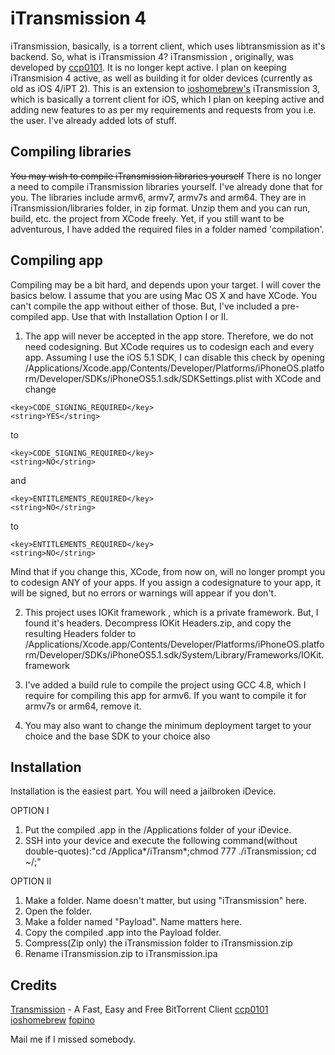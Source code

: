 iTransmission 4
==========
iTransmission, basically, is a torrent client, which uses libtransmission as it's backend.
So, what is iTransmission 4? iTransmission , originally, was developed by [ccp0101](https://github.com/ccp0101). It is no longer kept active. I plan on keeping iTransmision 4 active, as well as building it for older devices (currently as old as iOS 4/iPT 2).
This is an extension to [ioshomebrew's](https://github.com/ioshomebrew) iTransmission 3, which is basically a torrent client for iOS, which I plan on keeping active and adding new features to as per my requirements and requests from you i.e. the user.
I've already added lots of stuff.

Compiling libraries
-----
~~You may wish to compile iTransmission libraries yourself~~
There is no longer a need to compile iTransmission libraries yourself. I've already done that for you. The libraries include armv6, armv7, armv7s and arm64. They are in iTransmission/libraries folder, in zip format. Unzip them and you can run, build, etc. the project from XCode freely.
Yet, if you still want to be adventurous, I have added the required files in a folder named 'compilation'.

Compiling app
-----
Compiling may be a bit hard, and depends upon your target. I will cover the basics below. I assume that you are using Mac OS X and have XCode.
You can't compile the app without either of those. But, I've included a pre-compiled app. Use that with Installation Option I or II.

1) The app will never be accepted in the app store. Therefore, we do not need codesigning. But XCode requires us to codesign each and every app. Assuming I use the iOS 5.1 SDK, I can disable this check by opening /Applications/Xcode.app/Contents/Developer/Platforms/iPhoneOS.platform/Developer/SDKs/iPhoneOS5.1.sdk/SDKSettings.plist with XCode and change 
```
<key>CODE_SIGNING_REQUIRED</key>
<string>YES</string>
```
to 
```
<key>CODE_SIGNING_REQUIRED</key>
<string>NO</string>
```
and 
```
<key>ENTITLEMENTS_REQUIRED</key>
<string>NO</string>
```
to 
```
<key>ENTITLEMENTS_REQUIRED</key>
<string>NO</string>
```

Mind that if you change this, XCode, from now on, will no longer prompt you to codesign ANY of your apps. If  you assign a codesignature to your app, it will be signed, but no errors or warnings will appear if you don't.

2) This project uses IOKit framework , which is a private framework. But, I found it's headers. Decompress IOKit Headers.zip, and copy the resulting Headers folder to /Applications/Xcode.app/Contents/Developer/Platforms/iPhoneOS.platform/Developer/SDKs/iPhoneOS5.1.sdk/System/Library/Frameworks/IOKit.framework

3) I've added a build rule to compile the project using GCC 4.8, which I require for compiling this app for armv6. If you want to compile it for armv7s or arm64, remove it.

4) You may also want to change the minimum deployment target to your choice and the base SDK to your choice also

Installation
-----
Installation is the easiest part.
You will need a jailbroken iDevice.

OPTION I
1) Put the compiled .app in the /Applications folder of your iDevice.
2) SSH into your device and execute the following command(without double-quotes):"cd /Applica*/iTransm*;chmod 777 ./iTransmission; cd ~/;"

OPTION II
1) Make a folder. Name doesn't matter, but using "iTransmission" here.
2) Open the folder.
3) Make a folder named "Payload". Name matters here.
4) Copy the compiled .app into the Payload folder.
5) Compress(Zip only) the iTransmission folder to iTransmission.zip
6) Rename iTransmission.zip to iTransmission.ipa

Credits
-------
[Transmission](http://www.transmissionbt.com/) - A Fast, Easy and Free BitTorrent Client
[ccp0101](https://github.com/ccp0101)
[ioshomebrew](https://github.com/ioshomebrew)
[fopino](https://github.com/fopino)

Mail me if I missed somebody.